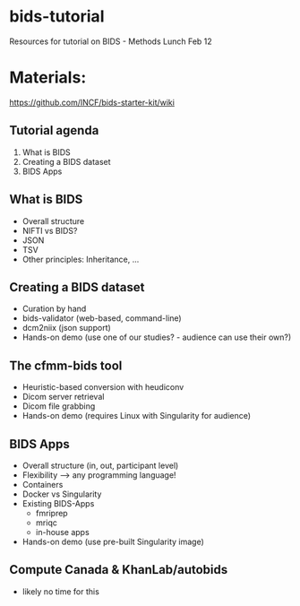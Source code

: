 # bids-tutorial
Resources for tutorial on BIDS - Methods Lunch Feb 12


# Materials:
https://github.com/INCF/bids-starter-kit/wiki


## Tutorial agenda
1. What is BIDS
2. Creating a BIDS dataset
3. BIDS Apps




## What is BIDS

* Overall structure
* NIFTI vs BIDS?
* JSON
* TSV
* Other principles: Inheritance, ...


## Creating a BIDS dataset

* Curation by hand
* bids-validator (web-based, command-line)
* dcm2niix (json support)
* Hands-on demo (use one of our studies? - audience can use their own?)

## The cfmm-bids tool 

* Heuristic-based conversion with heudiconv
* Dicom server retrieval
* Dicom file grabbing
* Hands-on demo (requires Linux with Singularity for audience)


## BIDS Apps

* Overall structure (in, out, participant level)
* Flexibility --> any programming language!
* Containers
* Docker vs Singularity
* Existing BIDS-Apps
  * fmriprep
  * mriqc
  * in-house apps 
* Hands-on demo (use pre-built Singularity image)


## Compute Canada & KhanLab/autobids
* likely no time for this

